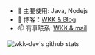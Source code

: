 - 🔭 主要使用: Java, Nodejs
- 🌱 博客：[WKK & Blog](https://blog.wkk-dev.top)
- 📫 有事联系: [WKK & mail](mailto:wkk@wkk-dev.top)

![wkk-dev's github stats](https://github-readme-stats.vercel.app/api?username=wkk-dev&show_icons=true)
